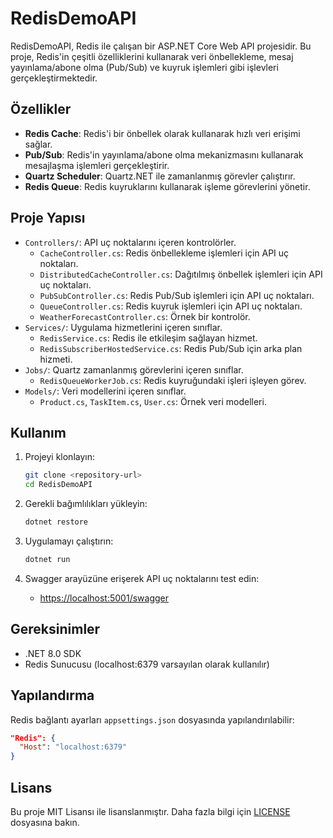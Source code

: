 # RedisDemoAPI

RedisDemoAPI, Redis ile çalışan bir ASP.NET Core Web API projesidir. Bu proje, Redis'in çeşitli özelliklerini kullanarak veri önbellekleme, mesaj yayınlama/abone olma (Pub/Sub) ve kuyruk işlemleri gibi işlevleri gerçekleştirmektedir.

## Özellikler

- **Redis Cache**: Redis'i bir önbellek olarak kullanarak hızlı veri erişimi sağlar.
- **Pub/Sub**: Redis'in yayınlama/abone olma mekanizmasını kullanarak mesajlaşma işlemleri gerçekleştirir.
- **Quartz Scheduler**: Quartz.NET ile zamanlanmış görevler çalıştırır.
- **Redis Queue**: Redis kuyruklarını kullanarak işleme görevlerini yönetir.

## Proje Yapısı

- `Controllers/`: API uç noktalarını içeren kontrolörler.
  - `CacheController.cs`: Redis önbellekleme işlemleri için API uç noktaları.
  - `DistributedCacheController.cs`: Dağıtılmış önbellek işlemleri için API uç noktaları.
  - `PubSubController.cs`: Redis Pub/Sub işlemleri için API uç noktaları.
  - `QueueController.cs`: Redis kuyruk işlemleri için API uç noktaları.
  - `WeatherForecastController.cs`: Örnek bir kontrolör.
- `Services/`: Uygulama hizmetlerini içeren sınıflar.
  - `RedisService.cs`: Redis ile etkileşim sağlayan hizmet.
  - `RedisSubscriberHostedService.cs`: Redis Pub/Sub için arka plan hizmeti.
- `Jobs/`: Quartz zamanlanmış görevlerini içeren sınıflar.
  - `RedisQueueWorkerJob.cs`: Redis kuyruğundaki işleri işleyen görev.
- `Models/`: Veri modellerini içeren sınıflar.
  - `Product.cs`, `TaskItem.cs`, `User.cs`: Örnek veri modelleri.

## Kullanım

1. Projeyi klonlayın:
   ```bash
   git clone <repository-url>
   cd RedisDemoAPI
   ```

2. Gerekli bağımlılıkları yükleyin:
   ```bash
   dotnet restore
   ```

3. Uygulamayı çalıştırın:
   ```bash
   dotnet run
   ```

4. Swagger arayüzüne erişerek API uç noktalarını test edin:
   - [https://localhost:5001/swagger](https://localhost:5001/swagger)

## Gereksinimler

- .NET 8.0 SDK
- Redis Sunucusu (localhost:6379 varsayılan olarak kullanılır)

## Yapılandırma

Redis bağlantı ayarları `appsettings.json` dosyasında yapılandırılabilir:

```json
"Redis": {
  "Host": "localhost:6379"
}
```

## Lisans

Bu proje MIT Lisansı ile lisanslanmıştır. Daha fazla bilgi için [LICENSE](LICENSE) dosyasına bakın.